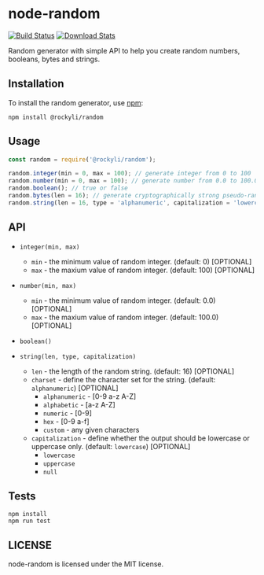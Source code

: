 # node-random

[![Build Status](https://travis-ci.org/rockyliyanlok/node-random.svg?branch=master)](https://travis-ci.org/rockyliyanlok/node-random) [![Download Stats](https://img.shields.io/npm/dw/@rockyli/random.svg)](https://github.com/rockyliyanlok/node-random)

Random generator with simple API to help you create random numbers, booleans, bytes and strings.

## Installation

To install the random generator, use [npm](http://github.com/npm/npm):

```
npm install @rockyli/random
```

## Usage

```javascript
const random = require('@rockyli/random');

random.integer(min = 0, max = 100); // generate integer from 0 to 100
random.number(min = 0, max = 100); // generate number from 0.0 to 100.0
random.boolean(); // true or false
random.bytes(len = 16); // generate cryptographically strong pseudo-random data
random.string(len = 16, type = 'alphanumeric', capitalization = 'lowercase'); // generate random string

```

## API

- `integer(min, max)`
  - `min` - the minimum value of random integer. (default: 0) [OPTIONAL]
  - `max` - the maxium value of random integer. (default: 100) [OPTIONAL]
 

- `number(min, max)`
  - `min` - the minimum value of random integer. (default: 0.0) [OPTIONAL]
  - `max` - the maxium value of random integer. (default: 100.0) [OPTIONAL]
 

- `boolean()` 
 

- `string(len, type, capitalization)`
  - `len` - the length of the random string. (default: 16) [OPTIONAL]
  - `charset` - define the character set for the string. (default: `alphanumeric`) [OPTIONAL]
    - `alphanumeric` - [0-9 a-z A-Z]
    - `alphabetic` - [a-z A-Z]
    - `numeric` - [0-9]
    - `hex` - [0-9 a-f]
    - `custom` - any given characters
  - `capitalization` - define whether the output should be lowercase or uppercase only. (default: `lowercase`) [OPTIONAL]
    - `lowercase`
    - `uppercase`
    - `null`
 

## Tests

```
npm install
npm run test
```

## LICENSE

node-random is licensed under the MIT license.
